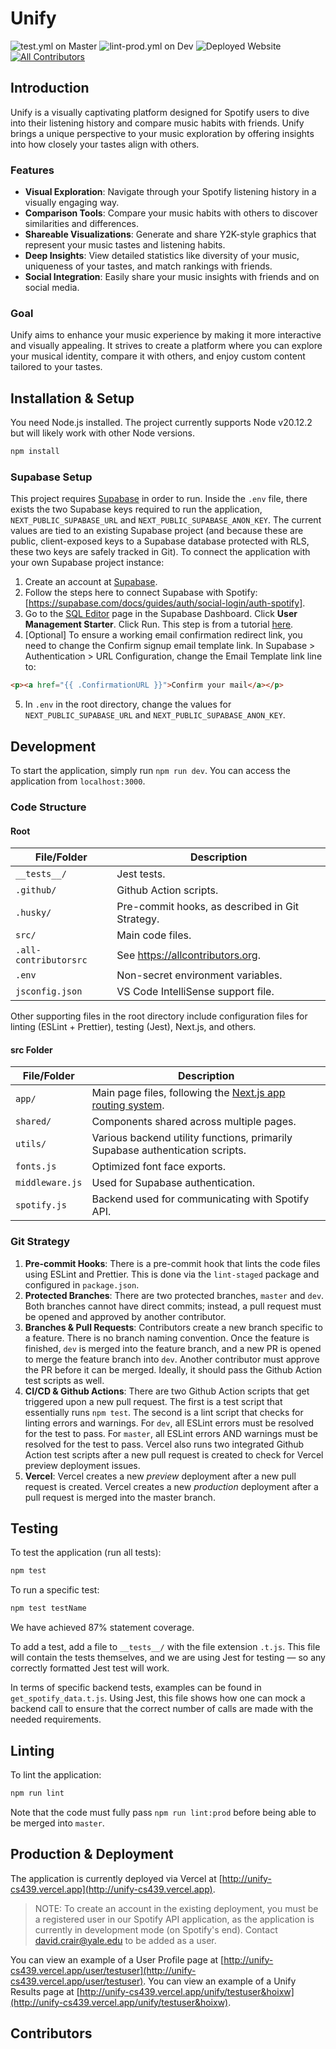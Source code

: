 # Unify

![test.yml on Master](https://img.shields.io/github/actions/workflow/status/firebird1029/unify-cs439/test.yml?branch=master)
![lint-prod.yml on Dev](https://img.shields.io/github/actions/workflow/status/firebird1029/unify-cs439/lint-prod.yml?branch=dev&label=lint)
![Deployed Website](https://img.shields.io/website?url=https%3A%2F%2Funify-cs439.vercel.app%2F&label=unify-cs439.vercel.app&link=https%3A%2F%2Funify-cs439.vercel.app%2F)
[![All Contributors](https://img.shields.io/github/all-contributors/firebird1029/unify-cs439?color=ee8449&style=flat-square)](#contributors)

## Introduction

Unify is a visually captivating platform designed for Spotify users to dive into their listening history and compare music habits with friends. Unify brings a unique perspective to your music exploration by offering insights into how closely your tastes align with others.

### Features

- **Visual Exploration**: Navigate through your Spotify listening history in a visually engaging way.
- **Comparison Tools**: Compare your music habits with others to discover similarities and differences.
- **Shareable Visualizations**: Generate and share Y2K-style graphics that represent your music tastes and listening habits.
- **Deep Insights**: View detailed statistics like diversity of your music, uniqueness of your tastes, and match rankings with friends.
- **Social Integration**: Easily share your music insights with friends and on social media.

### Goal

Unify aims to enhance your music experience by making it more interactive and visually appealing. It strives to create a platform where you can explore your musical identity, compare it with others, and enjoy custom content tailored to your tastes.

## Installation & Setup

You need Node.js installed. The project currently supports Node v20.12.2 but will likely work with other Node versions.

```bash
npm install
```

### Supabase Setup

This project requires [Supabase](https://supabase.com/) in order to run. Inside the `.env` file, there exists the two Supabase keys required to run the application, `NEXT_PUBLIC_SUPABASE_URL` and `NEXT_PUBLIC_SUPABASE_ANON_KEY`. The current values are tied to an existing Supabase project (and because these are public, client-exposed keys to a Supabase database protected with RLS, these two keys are safely tracked in Git). To connect the application with your own Supabase project instance:

1. Create an account at [Supabase](https://supabase.com/).
2. Follow the steps here to connect Supabase with Spotify: [https://supabase.com/docs/guides/auth/social-login/auth-spotify].
3. Go to the [SQL Editor](https://supabase.com/dashboard/project/_/sql) page in the Supabase Dashboard. Click **User Management Starter**. Click Run. This step is from a tutorial [here](https://supabase.com/docs/guides/getting-started/tutorials/with-nextjs).
4. [Optional] To ensure a working email confirmation redirect link, you need to change the Confirm signup email template link. In Supabase > Authentication > URL Configuration, change the Email Template link line to:

```html
<p><a href="{{ .ConfirmationURL }}">Confirm your mail</a></p>
```

5. In `.env` in the root directory, change the values for `NEXT_PUBLIC_SUPABASE_URL` and `NEXT_PUBLIC_SUPABASE_ANON_KEY`.

## Development

To start the application, simply run `npm run dev`. You can access the application from `localhost:3000`.

### Code Structure

#### Root

| File/Folder           | Description                                     |
| --------------------- | ----------------------------------------------- |
| `__tests__/`          | Jest tests.                                     |
| `.github/`            | Github Action scripts.                          |
| `.husky/`             | Pre-commit hooks, as described in Git Strategy. |
| `src/`                | Main code files.                                |
| `.all-contributorsrc` | See <https://allcontributors.org>.              |
| `.env`                | Non-secret environment variables.               |
| `jsconfig.json`       | VS Code IntelliSense support file.              |

Other supporting files in the root directory include configuration files for linting (ESLint + Prettier), testing (Jest), Next.js, and others.

#### src Folder

| File/Folder     | Description                                                                                                                 |
| --------------- | --------------------------------------------------------------------------------------------------------------------------- |
| `app/`          | Main page files, following the [Next.js app routing system](https://nextjs.org/docs/app/building-your-application/routing). |
| `shared/`       | Components shared across multiple pages.                                                                                    |
| `utils/`        | Various backend utility functions, primarily Supabase authentication scripts.                                               |
| `fonts.js`      | Optimized font face exports.                                                                                                |
| `middleware.js` | Used for Supabase authentication.                                                                                           |
| `spotify.js`    | Backend used for communicating with Spotify API.                                                                            |

### Git Strategy

1. **Pre-commit Hooks**: There is a pre-commit hook that lints the code files using ESLint and Prettier. This is done via the `lint-staged` package and configured in `package.json`.
2. **Protected Branches**: There are two protected branches, `master` and `dev`. Both branches cannot have direct commits; instead, a pull request must be opened and approved by another contributor.
3. **Branches & Pull Requests**: Contributors create a new branch specific to a feature. There is no branch naming convention. Once the feature is finished, `dev` is merged into the feature branch, and a new PR is opened to merge the feature branch into `dev`. Another contributor must approve the PR before it can be merged. Ideally, it should pass the Github Action test scripts as well.
4. **CI/CD & Github Actions**: There are two Github Action scripts that get triggered upon a new pull request. The first is a test script that essentially runs `npm test`. The second is a lint script that checks for linting errors and warnings. For `dev`, all ESLint errors must be resolved for the test to pass. For `master`, all ESLint errors AND warnings must be resolved for the test to pass. Vercel also runs two integrated Github Action test scripts after a new pull request is created to check for Vercel preview deployment issues.
5. **Vercel**: Vercel creates a new *preview* deployment after a new pull request is created. Vercel creates a new *production* deployment after a pull request is merged into the master branch.

## Testing

To test the application (run all tests):

```bash
npm test
```

To run a specific test:

```bash
npm test testName
```

We have achieved 87% statement coverage.

To add a test, add a file to `__tests__/` with the file extension `.t.js`. This file will contain the tests themselves, and we are using Jest for testing — so any correctly formatted Jest test will work.

In terms of specific backend tests, examples can be found in `get_spotify_data.t.js`. Using Jest, this file shows how one can mock a backend call to ensure that the correct number of calls are made with the needed requirements.

## Linting

To lint the application:

```bash
npm run lint
```

Note that the code must fully pass `npm run lint:prod` before being able to be merged into `master`.

## Production & Deployment

The application is currently deployed via Vercel at [http://unify-cs439.vercel.app](http://unify-cs439.vercel.app).

> NOTE: To create an account in the existing deployment, you must be a registered user in our Spotify API application, as the application is currently in development mode (on Spotify's end). Contact <david.crair@yale.edu> to be added as a user.

You can view an example of a User Profile page at [http://unify-cs439.vercel.app/user/testuser](http://unify-cs439.vercel.app/user/testuser). You can view an example of a Unify Results page at [http://unify-cs439.vercel.app/unify/testuser&hoixw](http://unify-cs439.vercel.app/unify/testuser&hoixw).

## Contributors

<!-- ALL-CONTRIBUTORS-LIST:START - Do not remove or modify this section -->
<!-- prettier-ignore-start -->
<!-- markdownlint-disable -->

<!-- markdownlint-restore -->
<!-- prettier-ignore-end -->

<!-- ALL-CONTRIBUTORS-LIST:END -->
